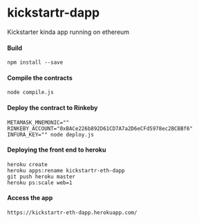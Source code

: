 # kickstartr-dapp
Kickstarter kinda app running on ethereum

#### Build
```
npm install --save
```

#### Compile the contracts
```
node compile.js
```

#### Deploy the contract to Rinkeby
```
METAMASK_MNEMONIC="" RINKEBY_ACCOUNT="0xBACe226b892D61CD7A7a2D6eCFd5978ec2BCBBf6" INFURA_KEY="" node deploy.js
```

#### Deploying the front end to heroku
```
heroku create
heroku apps:rename kickstartr-eth-dapp
git push heroku master
heroku ps:scale web=1
```

#### Access the app
```
https://kickstartr-eth-dapp.herokuapp.com/
```
